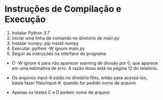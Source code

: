 # Instruções de Compilação e Execução
1. Instalar Python 3.7
2. Iniciar uma linha de comando no diretório de main.py
3. Instalar numpy: pip install numpy
4. Executar: python -W ignore main.py
5. Seguir as instruções na interface do programa

* O -W ignore é para não aparecer warning de divisão por 0, que aparece em uma estimativa de erro. A razão disso está na página 12 do relatório.

* Os arquivos input-# estão no diretório files, então para acessá-los, basta fazer files/input-#, quando for pedido nome de arquivo

* Apenas os testes C e D pedem nome de arquivo